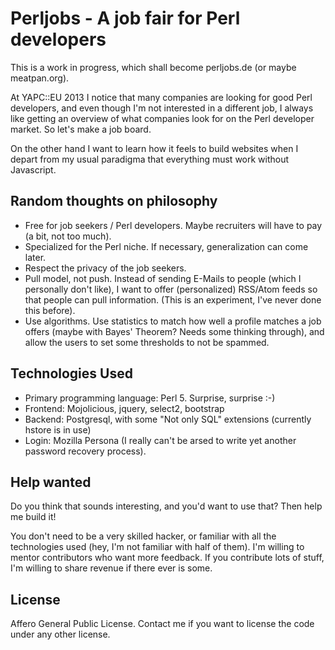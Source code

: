 Perljobs - A job fair for Perl developers
=========================================

This is a work in progress, which shall become perljobs.de (or maybe meatpan.org).

At YAPC::EU 2013 I notice that many companies are looking for good Perl
developers, and even though I'm not interested in a different job, I always
like getting an overview of what companies look for on the Perl developer
market. So let's make a job board.

On the other hand I want to learn how it feels to build websites when I depart
from my usual paradigma that everything must work without Javascript.

Random thoughts on philosophy
-----------------------------

* Free for job seekers / Perl developers. Maybe recruiters will have to pay (a
  bit, not too much).
* Specialized for the Perl niche. If necessary, generalization can come later.
* Respect the privacy of the job seekers.
* Pull model, not push. Instead of sending E-Mails to people (which I
  personally don't like), I want to offer (personalized) RSS/Atom feeds so
  that people can pull information. (This is an experiment, I've never done
  this before).
* Use algorithms. Use statistics to match how well a profile matches a job
  offers (maybe with Bayes' Theorem? Needs some thinking through), and allow
  the users to set some thresholds to not be spammed.


Technologies Used
-----------------

* Primary programming language: Perl 5. Surprise, surprise :-)
* Frontend: Mojolicious, jquery, select2, bootstrap
* Backend: Postgresql, with some "Not only SQL" extensions (currently hstore
  is in use)
* Login: Mozilla Persona (I really can't be arsed to write yet another
  password recovery process).

Help wanted
-----------

Do you think that sounds interesting, and you'd want to use that? Then help me
build it!

You don't need to be a very skilled hacker, or familiar with all the
technologies used (hey, I'm not familiar with half of them). I'm willing to
mentor contributors who want more feedback. If you contribute lots of stuff,
I'm willing to share revenue if there ever is some.

License
-------

Affero General Public License. Contact me if you want to license the code
under any other license.
